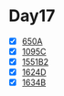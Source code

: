 # Day17
- [x] [650A](https://codeforces.com/problemset/problem/650/A)
- [x] [1095C](https://codeforces.com/problemset/problem/1095/C)
- [x] [1551B2](https://codeforces.com/problemset/problem/1551/B2)
- [x] [1624D](https://codeforces.com/problemset/problem/1624/D)
- [x] [1634B](https://codeforces.com/problemset/problem/1634/B)